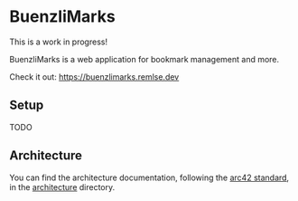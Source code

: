 # BuenzliMarks

This is a work in progress!

BuenzliMarks is a web application for bookmark management and more.

Check it out: https://buenzlimarks.remlse.dev

## Setup

TODO

## Architecture

You can find the architecture documentation, following the [arc42 standard](https://docs.arc42.org/home/), in the [architecture](architecture/00_table_of_contents.md) directory.
